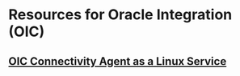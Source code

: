# Resources for Oracle Integration (OIC)

## [OIC Connectivity Agent as a Linux Service](/connectivity-agent-linux-service)
